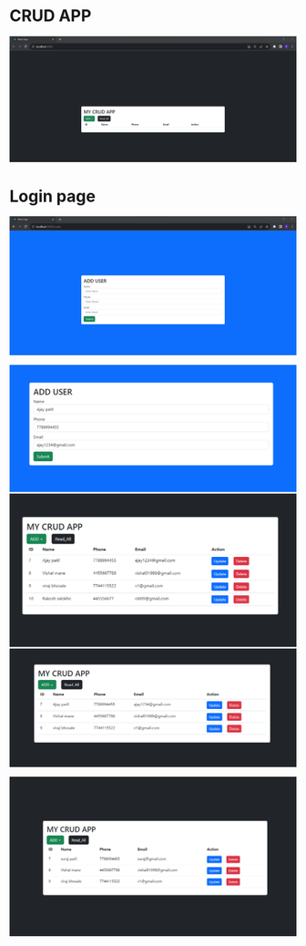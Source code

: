 <h1>CRUD APP</h1>


![logo](https://github.com/prajinpatil42/Crud_App/blob/main/Images/1.png)



<h1>Login page</h1>

![logo](https://github.com/prajinpatil42/Crud_App/blob/main/Images/2.png)

![logo](https://github.com/prajinpatil42/Crud_App/blob/main/Images/3.png)
![logo](https://github.com/prajinpatil42/Crud_App/blob/main/Images/4.png)
![logo](https://github.com/prajinpatil42/Crud_App/blob/main/Images/5.png)

![logo](https://github.com/prajinpatil42/Crud_App/blob/main/Images/6.png)

